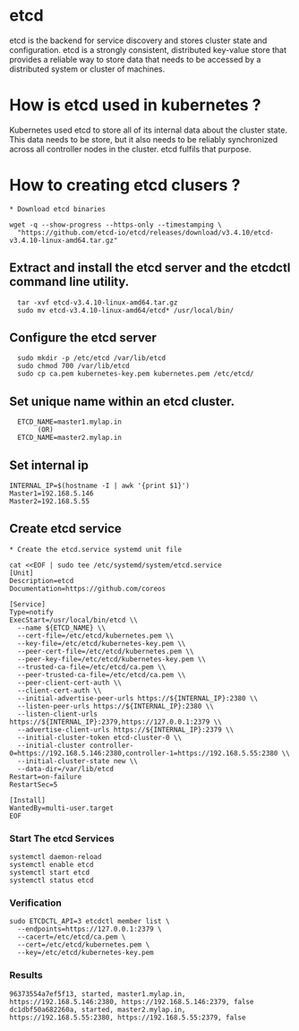 #  etcd 
etcd is the backend for service discovery and stores cluster state and configuration.
etcd is a strongly consistent, distributed key-value store that provides a reliable way to store data that needs to be accessed by a distributed system or cluster of machines.

# How is etcd used in kubernetes ?
Kubernetes used etcd to store all of its internal data about the cluster state.
 This data needs to be store, but it also needs to be reliably synchronized across all controller nodes in the cluster. etcd fulfils that purpose.

# How to creating etcd clusers ?
```* Download etcd binaries ```
```
wget -q --show-progress --https-only --timestamping \
  "https://github.com/etcd-io/etcd/releases/download/v3.4.10/etcd-v3.4.10-linux-amd64.tar.gz"
```

## Extract and install the etcd server and the etcdctl command line utility.
```
  tar -xvf etcd-v3.4.10-linux-amd64.tar.gz
  sudo mv etcd-v3.4.10-linux-amd64/etcd* /usr/local/bin/
```
## Configure the etcd server
```  
  sudo mkdir -p /etc/etcd /var/lib/etcd
  sudo chmod 700 /var/lib/etcd
  sudo cp ca.pem kubernetes-key.pem kubernetes.pem /etc/etcd/
```
## Set unique name within an etcd cluster.
```
  ETCD_NAME=master1.mylap.in
       (OR)
  ETCD_NAME=master2.mylap.in
```
## Set internal ip
```  
INTERNAL_IP=$(hostname -I | awk '{print $1}')
Master1=192.168.5.146
Master2=192.168.5.55
```
## Create etcd service 
```* Create the etcd.service systemd unit file```
```
cat <<EOF | sudo tee /etc/systemd/system/etcd.service
[Unit]
Description=etcd
Documentation=https://github.com/coreos

[Service]
Type=notify
ExecStart=/usr/local/bin/etcd \\
  --name ${ETCD_NAME} \\
  --cert-file=/etc/etcd/kubernetes.pem \\
  --key-file=/etc/etcd/kubernetes-key.pem \\
  --peer-cert-file=/etc/etcd/kubernetes.pem \\
  --peer-key-file=/etc/etcd/kubernetes-key.pem \\
  --trusted-ca-file=/etc/etcd/ca.pem \\
  --peer-trusted-ca-file=/etc/etcd/ca.pem \\
  --peer-client-cert-auth \\
  --client-cert-auth \\
  --initial-advertise-peer-urls https://${INTERNAL_IP}:2380 \\
  --listen-peer-urls https://${INTERNAL_IP}:2380 \\
  --listen-client-urls https://${INTERNAL_IP}:2379,https://127.0.0.1:2379 \\
  --advertise-client-urls https://${INTERNAL_IP}:2379 \\
  --initial-cluster-token etcd-cluster-0 \\
  --initial-cluster controller-0=https://192.168.5.146:2380,controller-1=https://192.168.5.55:2380 \\
  --initial-cluster-state new \\
  --data-dir=/var/lib/etcd
Restart=on-failure
RestartSec=5

[Install]
WantedBy=multi-user.target
EOF

```

### Start The etcd Services 
```
systemctl daemon-reload
systemctl enable etcd
systemctl start etcd
systemctl status etcd
```
### Verification
```
sudo ETCDCTL_API=3 etcdctl member list \
  --endpoints=https://127.0.0.1:2379 \
  --cacert=/etc/etcd/ca.pem \
  --cert=/etc/etcd/kubernetes.pem \
  --key=/etc/etcd/kubernetes-key.pem
```
### Results
```
96373554a7ef5f13, started, master1.mylap.in, https://192.168.5.146:2380, https://192.168.5.146:2379, false
dc1dbf50a682260a, started, master2.mylap.in, https://192.168.5.55:2380, https://192.168.5.55:2379, false
```